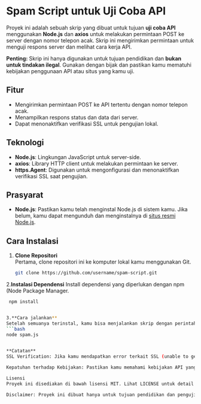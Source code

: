 # Spam Script untuk Uji Coba API

Proyek ini adalah sebuah skrip yang dibuat untuk tujuan **uji coba API** menggunakan **Node.js** dan **axios** untuk melakukan permintaan POST ke server dengan nomor telepon acak. Skrip ini mengirimkan permintaan untuk menguji respons server dan melihat cara kerja API.

**Penting:** Skrip ini hanya digunakan untuk tujuan pendidikan dan **bukan untuk tindakan ilegal**. Gunakan dengan bijak dan pastikan kamu mematuhi kebijakan penggunaan API atau situs yang kamu uji.

## Fitur
- Mengirimkan permintaan POST ke API tertentu dengan nomor telepon acak.
- Menampilkan respons status dan data dari server.
- Dapat menonaktifkan verifikasi SSL untuk pengujian lokal.

## Teknologi
- **Node.js**: Lingkungan JavaScript untuk server-side.
- **axios**: Library HTTP client untuk melakukan permintaan ke server.
- **https.Agent**: Digunakan untuk mengonfigurasi dan menonaktifkan verifikasi SSL saat pengujian.

## Prasyarat
- **Node.js**: Pastikan kamu telah menginstal Node.js di sistem kamu. Jika belum, kamu dapat mengunduh dan menginstalnya di [situs resmi Node.js](https://nodejs.org/).

## Cara Instalasi

1. **Clone Repositori**  
   Pertama, clone repositori ini ke komputer lokal kamu menggunakan Git.

   ```bash
   git clone https://github.com/username/spam-script.git

2.**Instalasi Dependensi**
Install dependensi yang diperlukan dengan npm (Node Package Manager.
  ```bash
   npm install


3.**Cara jalankan**
Setelah semuanya terinstal, kamu bisa menjalankan skrip dengan perintah berikut di terminal.
 ```bash
node spam.js
                  

**Catatan**
SSL Verification: Jika kamu mendapatkan error terkait SSL (unable to get local issuer certificate), kamu dapat menonaktifkan verifikasi SSL untuk tujuan pengujian menggunakan https.Agent dalam kode.

Kepatuhan terhadap Kebijakan: Pastikan kamu memahami kebijakan API yang kamu uji dan tidak melanggar ketentuan penggunaan. Jangan gunakan skrip ini untuk spam atau penyalahgunaan layanan.

Lisensi
Proyek ini disediakan di bawah lisensi MIT. Lihat LICENSE untuk detail lebih lanjut.

Disclaimer: Proyek ini dibuat hanya untuk tujuan pendidikan dan pengujian API. Penggunaan untuk aktivitas ilegal atau merugikan orang lain sangat tidak dianjurkan. Selalu gunakan skrip ini dengan bertanggung jawab.
